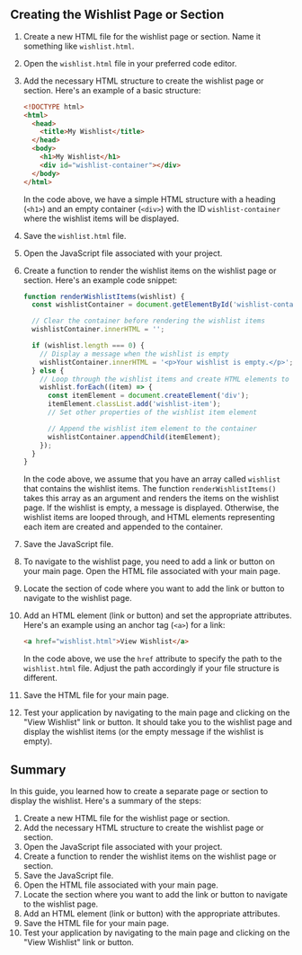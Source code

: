 

## Creating the Wishlist Page or Section

1. Create a new HTML file for the wishlist page or section. Name it something like `wishlist.html`.

2. Open the `wishlist.html` file in your preferred code editor.

3. Add the necessary HTML structure to create the wishlist page or section. Here's an example of a basic structure:

   ```html
   <!DOCTYPE html>
   <html>
     <head>
       <title>My Wishlist</title>
     </head>
     <body>
       <h1>My Wishlist</h1>
       <div id="wishlist-container"></div>
     </body>
   </html>
   ```

   In the code above, we have a simple HTML structure with a heading (`<h1>`) and an empty container (`<div>`) with the ID `wishlist-container` where the wishlist items will be displayed.

4. Save the `wishlist.html` file.

5. Open the JavaScript file associated with your project.

6. Create a function to render the wishlist items on the wishlist page or section. Here's an example code snippet:

   ```javascript
   function renderWishlistItems(wishlist) {
     const wishlistContainer = document.getElementById('wishlist-container');

     // Clear the container before rendering the wishlist items
     wishlistContainer.innerHTML = '';

     if (wishlist.length === 0) {
       // Display a message when the wishlist is empty
       wishlistContainer.innerHTML = '<p>Your wishlist is empty.</p>';
     } else {
       // Loop through the wishlist items and create HTML elements to display them
       wishlist.forEach((item) => {
         const itemElement = document.createElement('div');
         itemElement.classList.add('wishlist-item');
         // Set other properties of the wishlist item element

         // Append the wishlist item element to the container
         wishlistContainer.appendChild(itemElement);
       });
     }
   }
   ```

   In the code above, we assume that you have an array called `wishlist` that contains the wishlist items. The function `renderWishlistItems()` takes this array as an argument and renders the items on the wishlist page. If the wishlist is empty, a message is displayed. Otherwise, the wishlist items are looped through, and HTML elements representing each item are created and appended to the container.

7. Save the JavaScript file.

8. To navigate to the wishlist page, you need to add a link or button on your main page. Open the HTML file associated with your main page.

9. Locate the section of code where you want to add the link or button to navigate to the wishlist page.

10. Add an HTML element (link or button) and set the appropriate attributes. Here's an example using an anchor tag (`<a>`) for a link:

    ```html
    <a href="wishlist.html">View Wishlist</a>
    ```

    In the code above, we use the `href` attribute to specify the path to the `wishlist.html` file. Adjust the path accordingly if your file structure is different.

11. Save the HTML file for your main page.

12. Test your application by navigating to the main page and clicking on the "View Wishlist" link or button. It should take you to the wishlist page and display the wishlist items (or the empty message if the wishlist is empty).

## Summary

In this guide, you learned how to create a separate page or section to display the wishlist. Here's a summary of the steps:

1. Create a new HTML file for the wishlist page or section.
2. Add the necessary HTML structure to create the wishlist page or section.
3. Open the JavaScript file associated with your project.
4. Create a function to render the wishlist items on the wishlist page or section.
5. Save the JavaScript file.
6. Open the HTML file associated with your main page.
7. Locate the section where you want to add the link or button to navigate to the wishlist page.
8. Add an HTML element (link or button) with the appropriate attributes.
9. Save the HTML file for your main page.
10. Test your application by navigating to the main page and clicking on the "View Wishlist" link or button.

